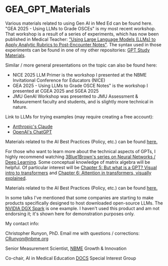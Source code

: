 # GEA_GPT_Materials

Various materials related to using Gen AI in Med Ed can be found here. "GEA 2025 - Using LLMs to Grade OSCEs" is my most recent workshop. That workshop is a result of a series of experiments, which has now been published in Medical Teacher: ["Using Large Language Models (LLMs) to Apply Analytic Rubrics to Post-Encounter Notes"](https://www.tandfonline.com/doi/full/10.1080/0142159X.2025.2504106). The syntax used in those experiments can be found in one of my other repositories: [GPT Study Materials](https://github.com/runyoncr/GPT_Study_Materials).

Similar / more general presentations on the topic can also be found here: 
- NICE 2025 LLM Primer is the workshop I presented at the NBME Invitational Conference for Educators (NICE)
- GEA 2025 - Using LLMs to Grade OSCE Notes" is the workshop I presented at CGEA 2025 and SGEA 2025
- JMU GenAI Workshop was presented to JMU Assessment & Measurement faculty and students, and is slightly more technical in nature.

Link to LLMs for trying examples (may require creating a free account):
- [Anthropic's Claude](https://claude.ai/)
- [OpenAI's ChatGPT](https://chatgpt.com/)

Materials related to the AI Best Practices (Policy, etc.) can be found [here.](https://github.com/runyoncr/IAEA_AI_Best_Practices)

For those who want to learn more about the technical aspects of GPTs, I highly recommend watching [3Blue1Brown's series on Neural Networks / Deep Learning](https://www.youtube.com/playlist?list=PLZHQObOWTQDNU6R1_67000Dx_ZCJB-3pi). Some conceptual knowledge of matrix algebra will be helpful. Of particular interest will be [Chapter 5: But what is a GPT? Visual intro to transformers](https://youtu.be/wjZofJX0v4M?si=Ase-j746fiy-2KRK) and [Chapter 6: Attention in transformers, visually explained](https://youtu.be/eMlx5fFNoYc?si=ODqjp1C4L1KRfn-L).

Materials related to the AI Best Practices (Policy, etc.) can be found [here.](https://github.com/runyoncr/IAEA_AI_Best_Practices)

In some talks I've mentioned that some companies are starting to make products specifically designed to host downloaded open-source LLMs. The [NVIDIA DGX Spark](https://www.nvidia.com/en-us/products/workstations/dgx-spark/) is one example. I haven't used this product and am not endorsing it; it's shown here for demonstration purposes only.

My contact info:

Christopher Runyon, PhD. Email me with questions / corrections: [CRunyon@nbme.org](mailto:CRunyon@nbme.org)

Senior Measurement Scientist, [NBME](https://www.nbme.org/) Growth & Innovation

Co-chair, AI in Medical Education [DOCS](https://www.directorsofclinicalskillseducation.org/) Special Interest Group
